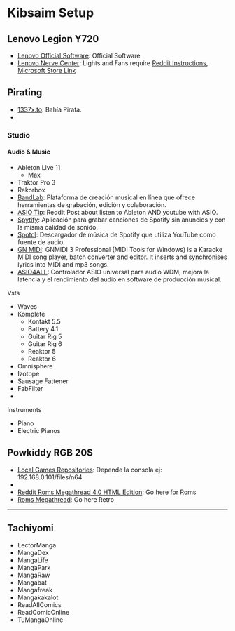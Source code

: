 # Kibsaim Setup

## Lenovo Legion Y720

- [Lenovo Official Software](https://pcsupport.lenovo.com/mx/es/products/laptops-and-netbooks/legion-series/legion-y720-15ikb/downloads/driver-list/): Official Software
- [Lenovo Nerve Center](https://store.rg-adguard.net/): Lights and Fans require [Reddit Instructions](https://www.reddit.com/r/Lenovo/comments/ltq987/lenovo_nerve_center_download/), [Microsoft Store Link](https://www.microsoft.com/en-us/p/lenovo-nerve-center/9n69gq0x4v00)

## Pirating

- [1337x.to](https://www.1377x.to/): Bahía Pirata.
- 

### Studio

#### Audio & Music

- Ableton Live 11
  -   Max
- Traktor Pro 3
- Rekorbox
- [BandLab](https://www.bandlab.com/): Plataforma de creación musical en línea que ofrece herramientas de grabación, edición y colaboración.
- [ASIO Tip](https://www.reddit.com/r/ableton/comments/pxvm79/asio_prevents_youtube_spotify_from_working_noob/): Reddit Post about listen to Ableton AND youtube with ASIO.
- [Spytify](https://github.com/jwallet/spy-spotify): Aplicación para grabar canciones de Spotify sin anuncios y con la misma calidad de sonido.
- [Spotdl](https://github.com/spotDL/spotify-downloader): Descargador de música de Spotify que utiliza YouTube como fuente de audio.
- [GN MIDI](https://www.gnmidi.com/): GNMIDI 3 Professional (MIDI Tools for Windows) is a Karaoke MIDI song player, batch converter and editor. It inserts and synchronises lyrics into MIDI and mp3 songs.
- [ASIO4ALL](http://www.asio4all.org/): Controlador ASIO universal para audio WDM, mejora la latencia y el rendimiento del audio en software de producción musical.

Vsts

- Waves
- Komplete
  - Kontakt 5.5
  - Battery 4.1
  - Guitar Rig 5
  - Guitar Rig 6
  - Reaktor 5
  - Reaktor 6
- Omnisphere
- Izotope
- Sausage Fattener
- FabFilter
- 

Instruments

- Piano
- Electric Pianos

## Powkiddy RGB 20S

- [Local Games Repositories](http://192.168.0.ip/files/console): Depende la consola ej: 192.168.0.101/files/n64
- 
- [Reddit Roms Megathread 4.0 HTML Edition](https://www.reddit.com/r/Roms/comments/m59zx3/roms_megathread_40_html_edition_2021/?rdt=54521&onetap_auto=true&show_am=true): Go here for Roms
- [Roms Megathread](https://r-roms.github.io/megathread/retro/): Go here Retro

---

## Tachiyomi

- LectorManga
- MangaDex
- MangaLife
- MangaPark
- MangaRaw
- Mangabat
- Mangafreak
- Mangakakalot
- ReadAllComics
- ReadComicOnline
- TuMangaOnline
